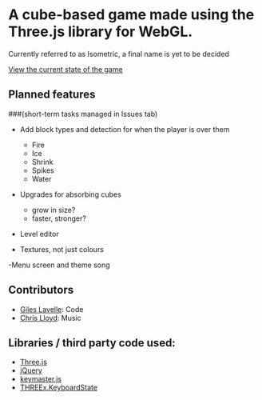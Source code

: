 A cube-based game made using the Three.js library for WebGL.
============================================================

Currently referred to as Isometric, a final name is yet to be decided

[View the current state of the game](https://lavelle.github.com/Isometric)

Planned features
----------------
###(short-term tasks managed in Issues tab)

- Add block types and detection for when the player is over them
	- Fire
	- Ice
	- Shrink
	- Spikes
	- Water

- Upgrades for absorbing cubes
	- grow in size?
	- faster, stronger?

- Level editor

- Textures, not just colours

-Menu screen and theme song


Contributors
------------

- [Giles Lavelle](https://github.com/lavelle): Code
- [Chris Lloyd](https://github.com/Lundi): Music

Libraries / third party code used:
----------------------------------

- [Three.js](https://github.com/)
- [jQuery](https://github.com/)
- [keymaster.js](https://github.com/)
- [THREEx.KeyboardState](http://learningthreejs.com/blog/2011/09/12/lets-Make-a-3D-game-keyboard/)
